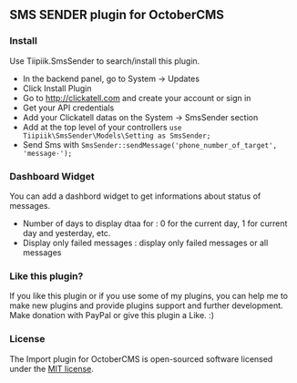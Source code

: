 ## SMS SENDER plugin for OctoberCMS

### Install
Use Tiipiik.SmsSender to search/install this plugin.


* In the backend panel, go to System -> Updates
* Click Install Plugin
* Go to http://clickatell.com and create your account or sign in
* Get your API credentials
* Add your Clickatell datas on the System -> SmsSender section
* Add at the top level of your controllers `use Tiipiik\SmsSender\Models\Setting as SmsSender;`
* Send Sms with `SmsSender::sendMessage('phone_number_of_target', 'message·');`


### Dashboard Widget
You can add a dashbord widget to get informations about status of messages.

* Number of days to display dtaa for : 0 for the current day, 1 for current day and yesterday, etc.
* Display only failed messages : display only failed messages or all messages

### Like this plugin?
If you like this plugin or if you use some of my plugins, you can help me to make new plugins and provide plugins support and further development. Make donation with PayPal or give this plugin a Like. :)

### License
The Import plugin for OctoberCMS is open-sourced software licensed under the [MIT license](http://opensource.org/licenses/MIT).